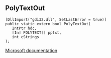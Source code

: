## PolyTextOut

```
[DllImport("gdi32.dll", SetLastError = true)]
public static extern bool PolyTextOut(
   IntPtr hdc,
   [In] POLYTEXT[] pptxt,
   int cStrings
);
```

[Microsoft documentation](https://docs.microsoft.com/en-us/windows/win32/api/wingdi/nf-wingdi-polytextouta)
